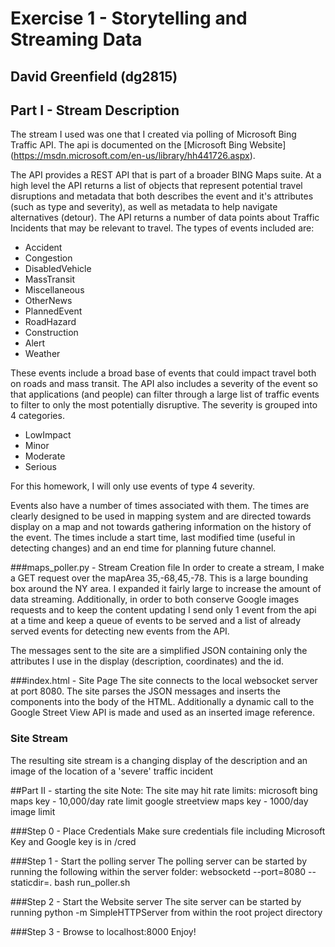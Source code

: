 # Exercise 1 - Storytelling and Streaming Data
## David Greenfield (dg2815)


## Part I - Stream Description
The stream I used was one that I created via polling of Microsoft Bing Traffic API.  The api is documented on the [Microsoft Bing Website] (https://msdn.microsoft.com/en-us/library/hh441726.aspx).  

The API provides a REST API that is part of a broader BING Maps suite. At a high level the API returns a list of objects that represent potential travel disruptions and metadata that both describes the event and it's attributes (such as type and severity), as well as metadata to help navigate alternatives (detour).  The API returns a number of data points about Traffic Incidents that may be relevant to travel.  The types of events included are:

+ Accident
+ Congestion
+ DisabledVehicle
+ MassTransit
+ Miscellaneous
+ OtherNews
+ PlannedEvent
+ RoadHazard
+ Construction
+ Alert
+ Weather

These events include a broad base of events that could impact travel both on roads and mass transit.  The API also includes a severity of the event so that applications (and people) can filter through a large list of traffic events to filter to only the most potentially disruptive.  The severity is grouped into 4 categories.

+ LowImpact
+ Minor
+ Moderate
+ Serious

For this homework, I will only use events of type 4 severity.

Events also have a number of times associated with them.  The times are clearly designed to be used in mapping system and are directed towards display on a map and not towards gathering information on the history of the event.  The times include a start time, last modified time (useful in detecting changes) and an end time for planning future channel.

###maps_poller.py - Stream Creation file
In order to create a stream, I make a GET request over the mapArea 35,-68,45,-78.  This is a large bounding box around the NY area. 
I expanded it fairly large to increase the amount of data streaming.  Additionally, in order to both conserve Google
images requests and to keep the content updating I send only 1 event from the api at a time and keep a queue of events
to be served and a list of already served events for detecting new events from the API.

The messages sent to the site are a simplified JSON containing only the attributes I use in the display (description,
coordinates) and the id.

###index.html - Site Page
The site connects to the local websocket server at port 8080.  The site parses the JSON messages and inserts the components 
into the body of the HTML.  Additionally a dynamic call to the Google Street View API is made and used as an inserted image
reference.

### Site Stream
The resulting site stream is a changing display of the description and an image of the location of a 'severe' traffic 
incident


##Part II - starting the site
Note: The site may hit rate limits:
microsoft bing maps key - 10,000/day rate limit
google streetview maps key - 1000/day image limit


###Step 0 - Place Credentials
Make sure credentials file including Microsoft Key and Google key is in /cred

###Step 1 - Start the polling server
The polling server can be started by running the following within the server folder:
websocketd --port=8080 --staticdir=. bash run_poller.sh 


###Step 2 - Start the Website server
The site server can be started by running
 python -m SimpleHTTPServer from within the root project directory

###Step 3 - Browse to localhost:8000
Enjoy!


